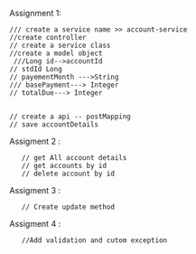 Assignment 1:

    /// create a service name >> account-service
    //create controller
    // create a service class
    //create a model object
     ///Long id-->accountId
    // stdId Long
    // payementMonth --->String
    /// basePayment---> Integer
    // totalDue---> Integer


    // create a api -- postMapping
    // save accountDetails

Assigment 2 :
      
       // get All account details
       // get accounts by id
       // delete account by id


Assigment 3 :

       // Create update method


Assigment 4 :

       //Add validation and cutom exception